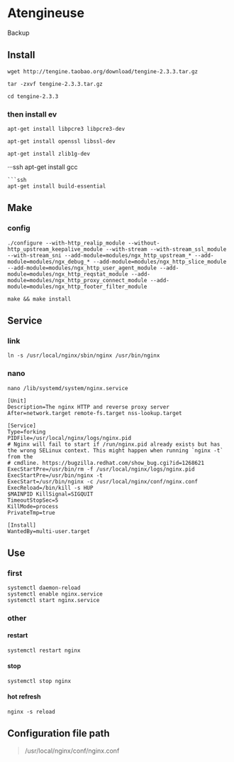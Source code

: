 # Atengineuse
Backup

## Install
```ssh
wget http://tengine.taobao.org/download/tengine-2.3.3.tar.gz
```
```ssh
tar -zxvf tengine-2.3.3.tar.gz
```
```ssh
cd tengine-2.3.3
```
### then install ev
```ssh
apt-get install libpcre3 libpcre3-dev
```
```ssh
apt-get install openssl libssl-dev
```
```ssh
apt-get install zlib1g-dev
```
···ssh
apt-get install gcc
```
```ssh
apt-get install build-essential
```

## Make
### config
```ssh
./configure --with-http_realip_module --without-http_upstream_keepalive_module --with-stream --with-stream_ssl_module --with-stream_sni --add-module=modules/ngx_http_upstream_* --add-module=modules/ngx_debug_* --add-module=modules/ngx_http_slice_module --add-module=modules/ngx_http_user_agent_module --add-module=modules/ngx_http_reqstat_module --add-module=modules/ngx_http_proxy_connect_module --add-module=modules/ngx_http_footer_filter_module
```
```ssh
make && make install
```

## Service
### link
```ssh
ln -s /usr/local/nginx/sbin/nginx /usr/bin/nginx
```
### nano
```ssh
nano /lib/systemd/system/nginx.service
```
```
[Unit]
Description=The nginx HTTP and reverse proxy server
After=network.target remote-fs.target nss-lookup.target

[Service]
Type=forking 
PIDFile=/usr/local/nginx/logs/nginx.pid
# Nginx will fail to start if /run/nginx.pid already exists but has the wrong SELinux context. This might happen when running `nginx -t` from the 
# cmdline. https://bugzilla.redhat.com/show_bug.cgi?id=1268621
ExecStartPre=/usr/bin/rm -f /usr/local/nginx/logs/nginx.pid
ExecStartPre=/usr/bin/nginx -t
ExecStart=/usr/bin/nginx -c /usr/local/nginx/conf/nginx.conf
ExecReload=/bin/kill -s HUP
$MAINPID KillSignal=SIGQUIT
TimeoutStopSec=5
KillMode=process
PrivateTmp=true 

[Install]
WantedBy=multi-user.target
```
## Use
### first
```ssh
systemctl daemon-reload
systemctl enable nginx.service
systemctl start nginx.service
```
### other
#### restart
```ssh
systemctl restart nginx
```
#### stop
```ssh
systemctl stop nginx
```
#### hot refresh
```ssh
nginx -s reload
```

## Configuration file path
> /usr/local/nginx/conf/nginx.conf




